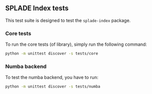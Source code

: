 ## SPLADE Index tests

This test suite is designed to test the `splade-index` package.

### Core tests
To run the core tests (of library), simply run the following command:

```bash
python -m unittest discover -s tests/core
```

### Numba backend 

To test the numba backend, you have to run:

```bash
python -m unittest discover -s tests/numba
```